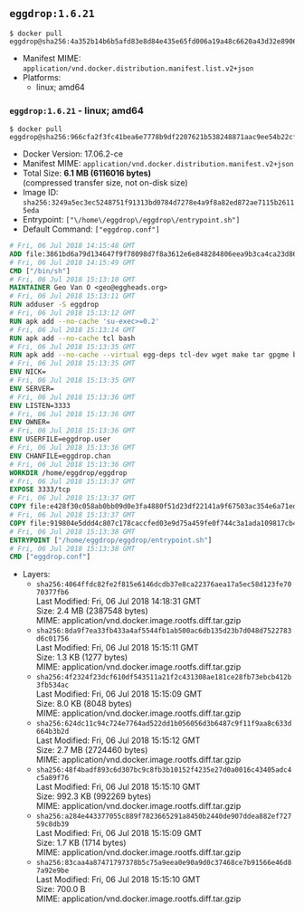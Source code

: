 ## `eggdrop:1.6.21`

```console
$ docker pull eggdrop@sha256:4a352b14b6b5afd83e8d84e435e65fd006a19a48c6620a43d32e8906ec57fcf8
```

-	Manifest MIME: `application/vnd.docker.distribution.manifest.list.v2+json`
-	Platforms:
	-	linux; amd64

### `eggdrop:1.6.21` - linux; amd64

```console
$ docker pull eggdrop@sha256:966cfa2f3fc41bea6e7778b9df2207621b538248871aac9ee54b22cf0f163dc9
```

-	Docker Version: 17.06.2-ce
-	Manifest MIME: `application/vnd.docker.distribution.manifest.v2+json`
-	Total Size: **6.1 MB (6116016 bytes)**  
	(compressed transfer size, not on-disk size)
-	Image ID: `sha256:3249a5ec3ec5248751f91313bd0784d7278e4a9f8a82ed872ae7115b26115eda`
-	Entrypoint: `["\/home\/eggdrop\/eggdrop\/entrypoint.sh"]`
-	Default Command: `["eggdrop.conf"]`

```dockerfile
# Fri, 06 Jul 2018 14:15:48 GMT
ADD file:3861bd6a79d134647f9f78098d7f8a3612e6e848284806eea9b3ca4ca23d8686 in / 
# Fri, 06 Jul 2018 14:15:49 GMT
CMD ["/bin/sh"]
# Fri, 06 Jul 2018 15:13:10 GMT
MAINTAINER Geo Van O <geo@eggheads.org>
# Fri, 06 Jul 2018 15:13:11 GMT
RUN adduser -S eggdrop
# Fri, 06 Jul 2018 15:13:12 GMT
RUN apk add --no-cache 'su-exec>=0.2'
# Fri, 06 Jul 2018 15:13:14 GMT
RUN apk add --no-cache tcl bash
# Fri, 06 Jul 2018 15:13:35 GMT
RUN apk add --no-cache --virtual egg-deps tcl-dev wget make tar gpgme build-base   && wget ftp://ftp.eggheads.org/pub/eggdrop/source/1.6/eggdrop1.6.21.tar.gz   && wget ftp://ftp.eggheads.org/pub/eggdrop/source/1.6/eggdrop1.6.21.tar.gz.asc   && gpg --keyserver ha.pool.sks-keyservers.net --recv-key B0B3D92ABE1D20233A2ECB01DB909F5EE7C0E7F7   && gpg --batch --verify eggdrop1.6.21.tar.gz.asc eggdrop1.6.21.tar.gz   && rm eggdrop1.6.21.tar.gz.asc   && tar -zxvf eggdrop1.6.21.tar.gz   && rm eggdrop1.6.21.tar.gz   && ( cd eggdrop1.6.21     && CFLAGS="-std=gnu89" ./configure --with-tclinc=/usr/include/tcl.h --with-tcllib=/usr/lib/libtcl8.6.so     && make config     && make     && make install DEST=/home/eggdrop/eggdrop )   && rm -rf eggdrop1.6.21   && mkdir /home/eggdrop/eggdrop/data   && chown -R eggdrop /home/eggdrop/eggdrop   && apk del egg-deps
# Fri, 06 Jul 2018 15:13:35 GMT
ENV NICK=
# Fri, 06 Jul 2018 15:13:35 GMT
ENV SERVER=
# Fri, 06 Jul 2018 15:13:36 GMT
ENV LISTEN=3333
# Fri, 06 Jul 2018 15:13:36 GMT
ENV OWNER=
# Fri, 06 Jul 2018 15:13:36 GMT
ENV USERFILE=eggdrop.user
# Fri, 06 Jul 2018 15:13:36 GMT
ENV CHANFILE=eggdrop.chan
# Fri, 06 Jul 2018 15:13:36 GMT
WORKDIR /home/eggdrop/eggdrop
# Fri, 06 Jul 2018 15:13:37 GMT
EXPOSE 3333/tcp
# Fri, 06 Jul 2018 15:13:37 GMT
COPY file:e428f30c058ab0bb09d0e3fa4880f51d23df22141a9f67503ac354e6a71ed388 in /home/eggdrop/eggdrop 
# Fri, 06 Jul 2018 15:13:37 GMT
COPY file:919804e5ddd4c807c178caccfed03e9d75a459fe0f744c3a1ada109817cb44ec in /home/eggdrop/eggdrop/scripts/ 
# Fri, 06 Jul 2018 15:13:38 GMT
ENTRYPOINT ["/home/eggdrop/eggdrop/entrypoint.sh"]
# Fri, 06 Jul 2018 15:13:38 GMT
CMD ["eggdrop.conf"]
```

-	Layers:
	-	`sha256:4064ffdc82fe2f815e6146dcdb37e8ca22376aea17a5ec58d123fe7070377fb6`  
		Last Modified: Fri, 06 Jul 2018 14:18:31 GMT  
		Size: 2.4 MB (2387548 bytes)  
		MIME: application/vnd.docker.image.rootfs.diff.tar.gzip
	-	`sha256:8da9f7ea33fb433a4af5544fb1ab500ac6db135d23b7d048d7522783d6c01756`  
		Last Modified: Fri, 06 Jul 2018 15:15:11 GMT  
		Size: 1.3 KB (1277 bytes)  
		MIME: application/vnd.docker.image.rootfs.diff.tar.gzip
	-	`sha256:4f2324f23dcf610df543511a21f2c431308ae181ce28fb73ebcb412b3fb534ac`  
		Last Modified: Fri, 06 Jul 2018 15:15:09 GMT  
		Size: 8.0 KB (8048 bytes)  
		MIME: application/vnd.docker.image.rootfs.diff.tar.gzip
	-	`sha256:624dc11c94c724e7764ad522dd1b056056d3b6487c9f11f9aa8c633d664b3b2d`  
		Last Modified: Fri, 06 Jul 2018 15:15:12 GMT  
		Size: 2.7 MB (2724460 bytes)  
		MIME: application/vnd.docker.image.rootfs.diff.tar.gzip
	-	`sha256:48f4badf893c6d307bc9c8fb3b10152f4235e27d0a0016c43405adc4c5a89f76`  
		Last Modified: Fri, 06 Jul 2018 15:15:10 GMT  
		Size: 992.3 KB (992269 bytes)  
		MIME: application/vnd.docker.image.rootfs.diff.tar.gzip
	-	`sha256:a284e443377055c889f7823665291a8450b2440de907ddea882ef72759c8db39`  
		Last Modified: Fri, 06 Jul 2018 15:15:09 GMT  
		Size: 1.7 KB (1714 bytes)  
		MIME: application/vnd.docker.image.rootfs.diff.tar.gzip
	-	`sha256:83caa4a87471797378b5c75a9eea0e90a9d0c37468ce7b91566e46d87a92e9be`  
		Last Modified: Fri, 06 Jul 2018 15:15:10 GMT  
		Size: 700.0 B  
		MIME: application/vnd.docker.image.rootfs.diff.tar.gzip
